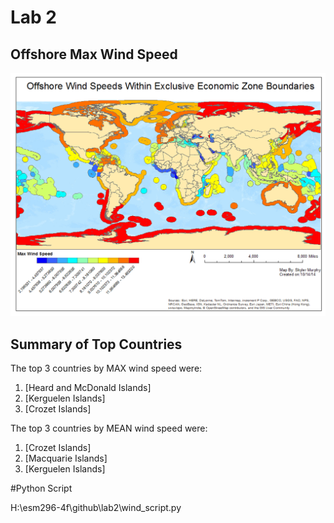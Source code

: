 # Lab 2

## Offshore Max Wind Speed

![](img/Offshorewind_SM.png)

## Summary of Top Countries

The top 3 countries by MAX wind speed were:

1. [Heard and McDonald Islands]
1. [Kerguelen Islands]
1. [Crozet Islands]

The top 3 countries by MEAN wind speed were:

1. [Crozet Islands]
1. [Macquarie Islands]
1. [Kerguelen Islands]

#Python Script

H:\esm296-4f\github\lab2\wind_script.py

